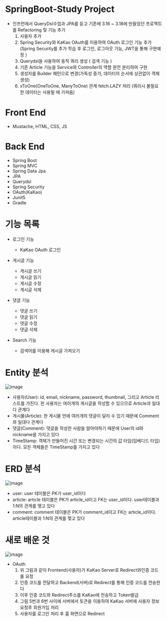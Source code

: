 # SpringBoot-Study Project 
  - 인프런에서 QueryDsl수업과 JPA를 듣고 기존에 3.16 ~ 3.18에 만들었던 프로젝트를 Refactoring 및 기능 추가
    1. 사용자 추가 
    2. Spring Security와 KaKao OAuth를 이용하여 OAuth 로그인 기능 추가 (Spring Security를 추가 학습 후 로그인, 로그아웃 기능, JWT을 통해 구현예정 )
    3. Querydsl을 사용하여 동적 쿼리 생성 ( 검색 기능 )
    4. 기존 Article 기능을 Service와 Controller의 역할 완전 분리하여 구현
    5. 생성자를 Builder 패턴으로 변경(가독성 증가, 데이터의 순서에 상관없이 객체 생성)
    6. xToOne(OneToOne, ManyToOne) 관계 fetch.LAZY 처리 (쿼리시 불필요한 데이터는 사용될 때 가져옴)
  
# Front End
  - Mustache, HTML, CSS, JS
 
# Back End
  - Spring Boot
  - Spring MVC
  - Spring Data Jpa
  - JPA
  - Querydsl
  - Spring Security
  - OAuth(KaKao)
  - Junit5
  - Gradle

# 기능 목록
  - 로그인 기능
    - KaKao OAuth 로그인

  - 게시글 기능
    - 게시글 쓰기
    - 게시글 읽기
    - 게시글 수정
    - 게시글 삭제

  - 댓글 기능
    - 댓글 쓰기
    - 댓글 읽기
    - 댓글 수정
    - 댓글 삭제

  - Search 기능
    - 검색어를 이용해 게시글 가져오기


# Entity 분석
![image](https://user-images.githubusercontent.com/61530368/164683558-69293bd4-3118-44ec-9356-bcc3e2ea6a7b.png)

  
  - 사용자(User): id, email, nickname, password, thumbnail, 그리고 Article 리스트를 가진다. 한 사용자는 여러개의 게시글을 작성할 수 있으므로 Article과 일대다 관계다
  - 게시물(Article): 한 게시물 안에 여러개의 댓글이 달리 수 있기 때문에 Comment와 일대다 관계다
  - 댓글(Comment): 댓글을 작성한 사람을 알아야하기 때문에 User의 id와 nickname을 가지고 있다
  - TimeStamp: 객체가 만들어진 시간 또는 변경되는 시간의 값 타임(임베디드 타입)이다. 모든 객체들은 TimeStamp를 가지고 있다
  
# ERD 분석
![image](https://user-images.githubusercontent.com/61530368/164689444-d0795c48-609f-412b-9da5-6a0b6d4f1e73.png)

  - user: user 테이블은 PK가 user_id이다
  - article: article 테이블은 PK가 article_id이고 FK는 user_id이다. user테이블과 1:N의 관계를 맺고 있다
  - comment: comment 테이블은 PK가 comment_id이고 FK는 article_id이다. article테이블과 1:N의 관계를 맺고 있다




# 새로 배운 것 
  
  ![image](https://user-images.githubusercontent.com/61530368/164695794-b7947cbe-fa68-468d-b43d-f7cba2f4f7ff.png)

  - OAuth  
    1. 위 그림과 같이 Frontend(사용자)가 KaKao Server로 Redirect와인증 코드를 요청
    2. 인증 코드를 전달하고 Backend(서버)로 Redirect를 통해 인증 코드를 전송한다 
    3. 이후 인증 코드와 Redirect주소를 KaKao에 전송하고 Token발급 
    4. 그림 5번과 6번 사이에 서버에서 토큰을 이용하여 KaKao 서버에 사용자 정보 요청후 회원가입 처리
    5. 사용자를 로그인 처리 후 홈 화면으로 Redirect






